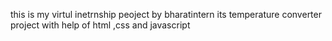 this is my virtul inetrnship peoject by bharatintern
its temperature converter project with help of html ,css and javascript
